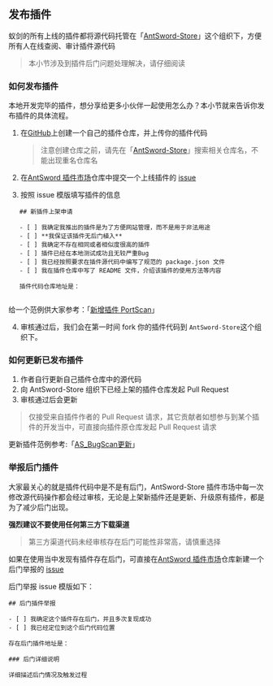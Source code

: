 发布插件
---

蚁剑的所有上线的插件都将源代码托管在「[AntSword-Store](https://github.com/AntSword-Store/)」这个组织下，方便所有人在线查阅、审计插件源代码

> 本小节涉及到插件后门问题处理解决，请仔细阅读

### 如何发布插件

本地开发完毕的插件，想分享给更多小伙伴一起使用怎么办？本小节就来告诉你发布插件的具体流程。

1. 在[GitHub](https://github.com)上创建一个自己的插件仓库，并上传你的插件代码

	> 注意创建仓库之前，请先在「[AntSword-Store](https://github.com/AntSword-Store/)」搜索相关仓库名，不能出现重名仓库名

2. 在[AntSword 插件市场](https://github.com/AntSword-Store/AntSword-Store.github.io)仓库中提交一个上线插件的 [issue](https://github.com/AntSword-Store/AntSword-Store.github.io/issues)

3. 按照 issue 模版填写插件的信息

 ``` 
	## 新插件上架申请
	
	- [ ] 我确定我推出的插件是为了方便网站管理，而不是用于非法用途
	- [ ] **我保证该插件无后门植入**
	- [ ] 我确定不存在相同或者相似度很高的插件
	- [ ] 插件已经在本地测试成功且无较严重Bug
	- [ ] 我已经按照要求在插件源代码中编写了规范的 package.json 文件
	- [ ] 我在插件仓库中写了 README 文件，介绍该插件的使用方法等内容
	
	插件代码仓库地址是：
	
 ```
 
 给一个范例供大家参考：「[新增插件 PortScan](https://github.com/AntSword-Store/AntSword-Store.github.io/issues/1)」
 
4. 审核通过后，我们会在第一时间 fork 你的插件代码到 `AntSword-Store`这个组织下。

### 如何更新已发布插件

1. 作者自行更新自己插件仓库中的源代码
2. 向 AntSword-Store 组织下已经上架的插件仓库发起 Pull Request
3. 审核通过后会更新

> 仅接受来自插件作者的 Pull Request 请求，其它贡献者如想参与到某个插件的开发当中，可直接向插件原仓库发起 Pull Request 请求

更新插件范例参考:「[AS_BugScan更新](https://github.com/AntSword-Store/AS_BugScan/pull/2)」

### 举报后门插件

大家最关心的就是插件代码中是不是有后门，AntSword-Store 插件市场中每一次修改源代码操作都会经过审核，无论是上架新插件还是更新、升级原有插件，都是为了减少后门出现。

**强烈建议不要使用任何第三方下载渠道**

> 第三方渠道代码未经审核存在后门可能性非常高，请慎重选择

如果在使用当中发现有插件存在后门，可直接在[AntSword 插件市场](https://github.com/AntSword-Store/AntSword-Store.github.io)仓库新建一个后门举报的 [issue](https://github.com/AntSword-Store/AntSword-Store.github.io/issues)

后门举报 issue 模版如下：

```
## 后门插件举报

- [ ] 我确定这个插件存在后门，并且多次复现成功
- [ ] 我已经定位到这个后门代码位置

存在后门插件地址是：

### 后门详细说明

详细描述后门情况及触发过程

```